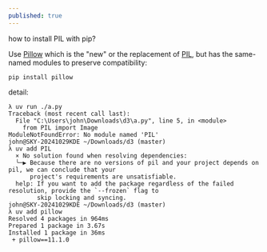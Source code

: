 ```yaml
---
published: true
---
```

how to install PIL with pip?

Use [Pillow](https://pillow.readthedocs.io/) which is the "new" or the replacement of [PIL](http://www.pythonware.com/products/pil), but has the same-named modules to preserve compatibility:

    pip install pillow
    
detail:
```
λ uv run ./a.py
Traceback (most recent call last):
  File "C:\Users\john\Downloads\d3\a.py", line 5, in <module>
    from PIL import Image
ModuleNotFoundError: No module named 'PIL'
john@SKY-20241029KDE ~/Downloads/d3 (master)
λ uv add PIL
  × No solution found when resolving dependencies:
  ╰─▶ Because there are no versions of pil and your project depends on pil, we can conclude that your
      project's requirements are unsatisfiable.
  help: If you want to add the package regardless of the failed resolution, provide the `--frozen` flag to
        skip locking and syncing.
john@SKY-20241029KDE ~/Downloads/d3 (master)
λ uv add pillow
Resolved 4 packages in 964ms
Prepared 1 package in 3.67s
Installed 1 package in 36ms
 + pillow==11.1.0
```

